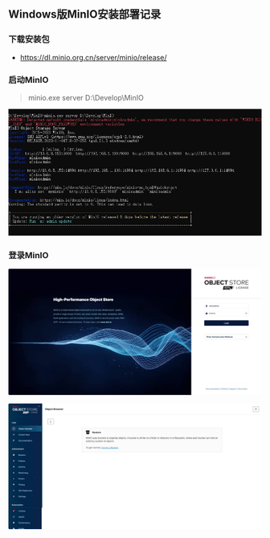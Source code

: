 ## **Windows版MinIO安装部署记录**

### 下载安装包

- https://dl.minio.org.cn/server/minio/release/

### 启动MinIO

> minio.exe server D:\Develop\MinIO

![](assets/Windows版MinIO安装部署记录/启动MinIO.jpg)

### 登录MinIO

![](assets/Windows版MinIO安装部署记录/登录MinIO.jpg)

![](assets/Windows版MinIO安装部署记录/登录MinIO2.jpg)